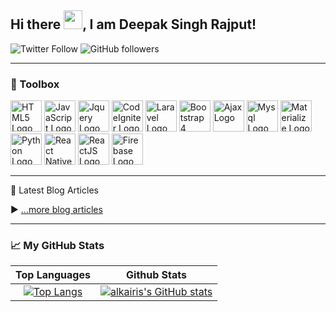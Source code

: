 ## Hi there <img src="https://raw.githubusercontent.com/MartinHeinz/MartinHeinz/master/wave.gif" width="30px">, I am Deepak Singh Rajput!

![Twitter Follow](https://img.shields.io/twitter/follow/alkairis_?style=social)    ![GitHub followers](https://img.shields.io/github/followers/alkairis?style=social)


---

### 🧰 Toolbox

<img src="https://cdn.worldvectorlogo.com/logos/html5.svg" alt="HTML5 Logo" width="50" height="50"/> <img src="https://cdn.worldvectorlogo.com/logos/logo-javascript.svg" alt="JavaScript Logo" width="50" height="50"/> <img src="https://cdn.worldvectorlogo.com/logos/jquery-1.svg" alt="Jquery Logo" width="50" height="50"/> <img src="https://cdn.worldvectorlogo.com/logos/codeigniter.svg" alt="CodeIgniter Logo" width="50" height="50"/> <img src="https://cdn.worldvectorlogo.com/logos/laravel-2.svg" alt="Laravel Logo" width="50" height="50"/> <img src="https://cdn.worldvectorlogo.com/logos/bootstrap-4.svg" alt="Bootstrap 4 Logo" width="50" height="50"/> <img src="https://cdn.worldvectorlogo.com/logos/ajax-1.svg" alt="Ajax Logo" width="50" height="50"/> <img src="https://cdn.worldvectorlogo.com/logos/mysql-3.svg" alt="Mysql Logo" width="50" height="50"/> <img src="https://cdn.worldvectorlogo.com/logos/materialize-3.svg" alt="Materialize Logo" width="50" height="50"/> <img src="https://cdn.worldvectorlogo.com/logos/python-5.svg" alt="Python Logo" width="50" height="50"/> <img src="https://cdn.worldvectorlogo.com/logos/react-1.svg" alt="React Native Logo" width="50" height="50"/> <img src="https://cdn.worldvectorlogo.com/logos/react-2.svg" alt="ReactJS Logo" width="50" height="50"/> <img src="https://cdn.worldvectorlogo.com/logos/firebase-1.svg" alt="Firebase Logo" width="50" height="50"/>

---


📘 Latest Blog Articles

<!-- BLOG-POST-LIST:START -->
<!-- BLOG-POST-LIST:END -->

▶ [...more blog articles](https://alkairis.medium.com)

---

### &#x1f4c8; My GitHub Stats
 



Top Languages| Github Stats
| :---: | :---:
[![Top Langs](https://github-readme-stats.vercel.app/api/top-langs/?username=alkairis&langs_count=6&hide=tsql&layout=compact&theme=radical)](https://github.com/anuraghazra/github-readme-stats)    | [![alkairis's GitHub stats](https://github-readme-stats.vercel.app/api?username=alkairis&theme=radical)](https://github.com/anuraghazra/github-readme-stats)


